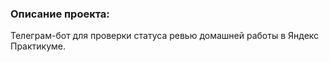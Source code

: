 ### Описание проекта:

Телеграм-бот для проверки статуса ревью домашней работы в Яндекс Практикуме.
